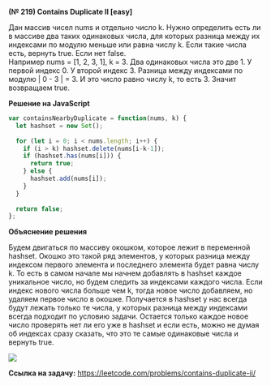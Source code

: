 **(№ 219) Contains Duplicate II [easy]**

Дан массив чисел nums и отдельно число k. Нужно определить есть ли в массиве два таких одинаковых числа, для которых разница между их индексами по модулю меньше или равна числу k. Если такие числа есть, вернуть true. Если нет false.  
Например nums = [1, 2, 3, 1], k = 3. Два одинаковых числа это две 1. У первой индекс 0. У второй индекс 3. Разница между индексами по модулю | 0 - 3 | = 3. И это число равно числу k, то есть 3. Значит возвращаем true.

**Решение на JavaScript**

```javascript
var containsNearbyDuplicate = function(nums, k) {
  let hashset = new Set();
  
  for (let i = 0; i < nums.length; i++) {
    if (i > k) hashset.delete(nums[i-k-1]);
    if (hashset.has(nums[i])) {
      return true;
    } else {
      hashset.add(nums[i]);
    }
  }
  
  return false;
};
```

**Объяснение решения**

Будем двигаться по массиву окошком, которое лежит в переменной hashset. Окошко это такой ряд элементов, у которых разница между индексом первого элемента и последнего элемента будет равна числу k. То есть в самом начале мы начнем добавлять в hashset каждое уникальное число, но будем следить за индексами каждого числа. Если индекс нового числа больше чем k, тогда новое число добавляем, но удаляем первое число в окошке. Получается в hashset у нас всегда будут лежать только те числа, у которых разница между индексами всегда подходит по условию задачи. Остается только каждое новое число проверять нет ли его уже в hashset и если есть, можно не думая об индексах сразу сказать, что это те самые одинаковые числа и вернуть true.

![](https://cushaaay.ru/leetcode/0219.png)

**Ссылка на задачу:** https://leetcode.com/problems/contains-duplicate-ii/